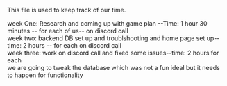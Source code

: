 This file is used to keep track of our time.

week One: Research and coming up with game plan --Time: 1 hour 30 minutes -- for each of us-- on discord call </br>
week two: backend DB set up and troublshooting and home page set up--time: 2 hours -- for each on discord call</br>
week three: work on discord call and fixed some issues--time: 2 hours for each </br>
we are going to tweak the database which was not a fun ideal but it needs to happen for functionality
